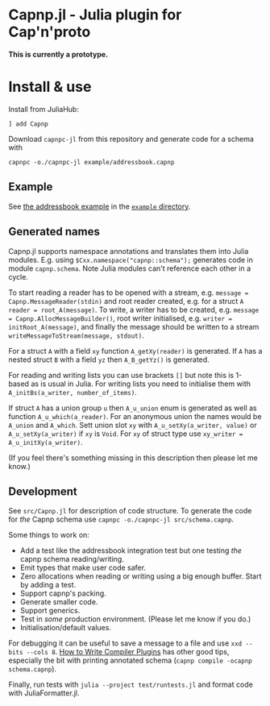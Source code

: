 # Capnp.jl - Julia plugin for Cap'n'proto

**This is currently a prototype.**

# Install & use

Install from JuliaHub:

    ] add Capnp

Download `capnpc-jl` from this repository and generate code for a schema with

    capnpc -o./capnpc-jl example/addressbook.capnp

## Example

See [the addressbook example](https://capnproto.org/cxx.html) in the [`example` directory](example/).

## Generated names

Capnp.jl supports namespace annotations and translates them into Julia modules.  E.g. using
`$Cxx.namespace("capnp::schema");` generates code in module `capnp.schema`. Note Julia modules can't reference each
other in a cycle.

To start reading a reader has to be opened with a stream, e.g. `message = Capnp.MessageReader(stdin)` and root reader
created, e.g. for a struct `A` `reader = root_A(message)`. To write, a writer has to be created, e.g. `message =
Capnp.AllocMessageBuilder()`, root writer initialised, e.g. `writer = initRoot_A(message)`, and finally the message
should be written to a stream `writeMessageToStream(message, stdout)`.

For a struct `A` with a field `xy` function `A_getXy(reader)` is generated. If `A` has a nested struct `B` with a field
`yz` then `A_B_getYz()` is generated.

For reading and writing lists you can use brackets `[]` but note this is 1-based as is usual in Julia. For writing lists
you need to initialise them with `A_initBs(a_writer, number_of_items)`.

If struct `A` has a union group `u` then `A_u_union` enum is generated as well as function `A_u_which(a_reader)`. For an
anonymous union the names would be `A_union` and `A_which`. Sett union slot `xy` with `A_u_setXy(a_writer, value)` or
`A_u_setXy(a_writer)` if `xy` is `Void`. For `xy` of struct type use `xy_writer = A_u_initXy(a_writer)`.

(If you feel there's something missing in this description then please let me know.)

## Development

See `src/Capnp.jl` for description of code structure. To generate the code for _the_ Capnp schema use `capnpc
-o./capnpc-jl src/schema.capnp`.

Some things to work on:

* Add a test like the addressbook integration test but one testing _the_ capnp schema reading/writing.
* Emit types that make user code safer.
* Zero allocations when reading or writing using a big enough buffer. Start by adding a test.
* Support capnp's packing.
* Generate smaller code.
* Support generics.
* Test in _some_ production environment. (Please let me know if you do.)
* Initialisation/default values.

For debugging it can be useful to save a message to a file and use `xxd --bits --cols 8`. [How to Write Compiler Plugins](https://capnproto.org/otherlang.html) has other good tips, especially the bit with printing annotated schema (`capnp compile -ocapnp schema.capnp`).

Finally, run tests with `julia --project test/runtests.jl` and format code with JuliaFormatter.jl.
